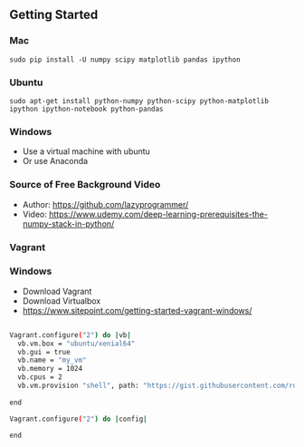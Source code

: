 ## Getting Started 

### Mac

`sudo pip install -U numpy scipy matplotlib pandas ipython `

### Ubuntu

`sudo apt-get install python-numpy python-scipy python-matplotlib ipython ipython-notebook python-pandas`

### Windows
- Use a virtual machine with ubuntu
- Or use Anaconda

### Source of Free Background Video
- Author: https://github.com/lazyprogrammer/ 
- Video: https://www.udemy.com/deep-learning-prerequisites-the-numpy-stack-in-python/


### Vagrant

### Windows
- Download Vagrant
- Download Virtualbox
- https://www.sitepoint.com/getting-started-vagrant-windows/

```sh

Vagrant.configure("2") do |vb|
  vb.vm.box = "ubuntu/xenial64"
  vb.gui = true
  vb.name = "my_vm"
  vb.memory = 1024
  vb.cpus = 2
  vb.vm.provision "shell", path: "https://gist.githubusercontent.com/rugbyprof/89601581a9e167be315abc7b3ea28fa9/raw/15c9798b1fe81e95ac5866b32eb18c274532a4d4/ml_ubuntu_setup.sh"
  
end

Vagrant.configure("2") do |config|
  
end
